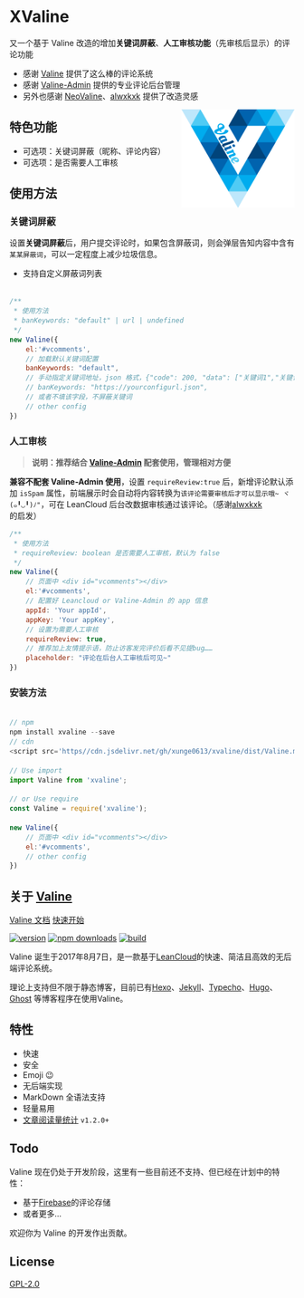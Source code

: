 # XValine

又一个基于 Valine 改造的增加**关键词屏蔽**、**人工审核功能**（先审核后显示）的评论功能

- 感谢 [Valine](https://github.com/xCss/Valine) 提供了这么棒的评论系统
- 感谢 [Valine-Admin](https://github.com/DesertsP/Valine-Admin) 提供的专业评论后台管理
- 另外也感谢 [NeoValine](https://www.ohmysites.com/archives/15/)、[alwxkxk](https://github.com/xCss/Valine/issues/276#issuecomment-640048814) 提供了改造灵感

<img src='./src/assets/valine.png' width='200' align="right" />

## 特色功能

- 可选项：关键词屏蔽（昵称、评论内容）
- 可选项：是否需要人工审核

## 使用方法

### 关键词屏蔽

设置**关键词屏蔽**后，用户提交评论时，如果包含屏蔽词，则会弹层告知内容中含有`某某屏蔽词`，可以一定程度上减少垃圾信息。

- 支持自定义屏蔽词列表

``` javascript

/**
 * 使用方法
 * banKeywords: "default" | url | undefined
 */
new Valine({
    el:'#vcomments',
    // 加载默认关键词配置
    banKeywords: "default",
    // 手动指定关键词地址，json 格式，{"code": 200, "data": ["关键词1","关键词2"]}
    // banKeywords: "https://yourconfigurl.json",
    // 或者不填该字段，不屏蔽关键词
    // other config
})


```

### 人工审核

> **说明：推荐结合 [Valine-Admin](https://github.com/DesertsP/Valine-Admin) 配套使用，管理相对方便**

**兼容不配套 Valine-Admin 使用**，设置 `requireReview:true` 后，新增评论默认添加 `isSpam` 属性，前端展示时会自动将内容转换为`该评论需要审核后才可以显示哦~ ヾ(๑╹◡╹)ﾉ"`，可在 LeanCloud 后台改数据审核通过该评论。（感谢[alwxkxk](https://github.com/xCss/Valine/issues/276#issuecomment-640048814) 的启发）

``` javascript
/**
 * 使用方法
 * requireReview: boolean 是否需要人工审核，默认为 false
 */
new Valine({
    // 页面中 <div id="vcomments"></div>
    el:'#vcomments', 
    // 配置好 Leancloud or Valine-Admin 的 app 信息
    appId: 'Your appId',
    appKey: 'Your appKey',
    // 设置为需要人工审核
    requireReview: true,
    // 推荐加上友情提示语，防止访客发完评价后看不见提bug……
    placeholder: "评论在后台人工审核后可见~"
})
```

### 安装方法

``` javascript

// npm
npm install xvaline --save
// cdn
<script src='https//cdn.jsdelivr.net/gh/xunge0613/xvaline/dist/Valine.min.js'></script>

// Use import
import Valine from 'xvaline';

// or Use require
const Valine = require('xvaline');

new Valine({
    // 页面中 <div id="vcomments"></div>
    el:'#vcomments',
    // other config
})

```

## 关于 [Valine](https://github.com/xCss/Valine/)

[Valine 文档](https://valine.js.org)
[快速开始](https://valine.js.org/quickstart.html)

[![version](https://img.shields.io/github/release/xCss/Valine.svg?style=flat-square)](https://github.com/xCss/Valine/releases)
[![npm downloads](https://img.shields.io/npm/dm/valine.svg?style=flat-square)](https://www.npmjs.com/package/valine)
[![build](https://img.shields.io/circleci/project/github/xCss/Valine/master.svg?style=flat-square)](https://circleci.com/gh/xCss/Valine)

Valine 诞生于2017年8月7日，是一款基于[LeanCloud](https://leancloud.cn)的快速、简洁且高效的无后端评论系统。  

理论上支持但不限于静态博客，目前已有[Hexo](/hexo.html)、[Jekyll](/jekyll.html)、[Typecho](http://typecho.org/)、[Hugo](https://gohugo.io/)、[Ghost](https://ghost.org) 等博客程序在使用Valine。

## 特性

- 快速
- 安全
- Emoji 😉
- 无后端实现
- MarkDown 全语法支持
- 轻量易用
- [文章阅读量统计](/visitor.html) `v1.2.0+`

## Todo

Valine 现在仍处于开发阶段，这里有一些目前还不支持、但已经在计划中的特性：
- 基于[Firebase](https://firebase.google.com/)的评论存储
- 或者更多...

欢迎你为 Valine 的开发作出贡献。


## License
[GPL-2.0](https://github.com/xCss/Valine/blob/master/LICENSE)
